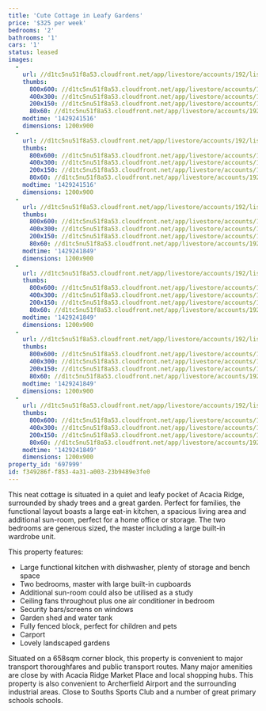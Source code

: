 ```yaml
---
title: 'Cute Cottage in Leafy Gardens'
price: '$325 per week'
bedrooms: '2'
bathrooms: '1'
cars: '1'
status: leased
images:
  -
    url: //d1tc5nu51f8a53.cloudfront.net/app/livestore/accounts/192/listings/793768/images/1-8046891042-2015021_7458618982_20160506091559.jpg
    thumbs:
      800x600: //d1tc5nu51f8a53.cloudfront.net/app/livestore/accounts/192/listings/793768/images/1-8046891042-2015021_7458618982_20160506091559_800x600.jpg
      400x300: //d1tc5nu51f8a53.cloudfront.net/app/livestore/accounts/192/listings/793768/images/1-8046891042-2015021_7458618982_20160506091559_400x300.jpg
      200x150: //d1tc5nu51f8a53.cloudfront.net/app/livestore/accounts/192/listings/793768/images/1-8046891042-2015021_7458618982_20160506091559_200x150.jpg
      80x60: //d1tc5nu51f8a53.cloudfront.net/app/livestore/accounts/192/listings/793768/images/1-8046891042-2015021_7458618982_20160506091559_80x60.jpg
    modtime: '1429241516'
    dimensions: 1200x900
  -
    url: //d1tc5nu51f8a53.cloudfront.net/app/livestore/accounts/192/listings/793768/images/5-1180366203-2015021_6119353874_20160506091559.jpg
    thumbs:
      800x600: //d1tc5nu51f8a53.cloudfront.net/app/livestore/accounts/192/listings/793768/images/5-1180366203-2015021_6119353874_20160506091559_800x600.jpg
      400x300: //d1tc5nu51f8a53.cloudfront.net/app/livestore/accounts/192/listings/793768/images/5-1180366203-2015021_6119353874_20160506091559_400x300.jpg
      200x150: //d1tc5nu51f8a53.cloudfront.net/app/livestore/accounts/192/listings/793768/images/5-1180366203-2015021_6119353874_20160506091559_200x150.jpg
      80x60: //d1tc5nu51f8a53.cloudfront.net/app/livestore/accounts/192/listings/793768/images/5-1180366203-2015021_6119353874_20160506091559_80x60.jpg
    modtime: '1429241516'
    dimensions: 1200x900
  -
    url: //d1tc5nu51f8a53.cloudfront.net/app/livestore/accounts/192/listings/793768/images/3-751634761-20150218_2760767913_20160506091600.jpg
    thumbs:
      800x600: //d1tc5nu51f8a53.cloudfront.net/app/livestore/accounts/192/listings/793768/images/3-751634761-20150218_2760767913_20160506091600_800x600.jpg
      400x300: //d1tc5nu51f8a53.cloudfront.net/app/livestore/accounts/192/listings/793768/images/3-751634761-20150218_2760767913_20160506091600_400x300.jpg
      200x150: //d1tc5nu51f8a53.cloudfront.net/app/livestore/accounts/192/listings/793768/images/3-751634761-20150218_2760767913_20160506091600_200x150.jpg
      80x60: //d1tc5nu51f8a53.cloudfront.net/app/livestore/accounts/192/listings/793768/images/3-751634761-20150218_2760767913_20160506091600_80x60.jpg
    modtime: '1429241849'
    dimensions: 1200x900
  -
    url: //d1tc5nu51f8a53.cloudfront.net/app/livestore/accounts/192/listings/793768/images/2-3291098177-2015021_7695093584_20160506091600.jpg
    thumbs:
      800x600: //d1tc5nu51f8a53.cloudfront.net/app/livestore/accounts/192/listings/793768/images/2-3291098177-2015021_7695093584_20160506091600_800x600.jpg
      400x300: //d1tc5nu51f8a53.cloudfront.net/app/livestore/accounts/192/listings/793768/images/2-3291098177-2015021_7695093584_20160506091600_400x300.jpg
      200x150: //d1tc5nu51f8a53.cloudfront.net/app/livestore/accounts/192/listings/793768/images/2-3291098177-2015021_7695093584_20160506091600_200x150.jpg
      80x60: //d1tc5nu51f8a53.cloudfront.net/app/livestore/accounts/192/listings/793768/images/2-3291098177-2015021_7695093584_20160506091600_80x60.jpg
    modtime: '1429241849'
    dimensions: 1200x900
  -
    url: //d1tc5nu51f8a53.cloudfront.net/app/livestore/accounts/192/listings/793768/images/4-4338738182-2015021_4440686195_20160506091601.jpg
    thumbs:
      800x600: //d1tc5nu51f8a53.cloudfront.net/app/livestore/accounts/192/listings/793768/images/4-4338738182-2015021_4440686195_20160506091601_800x600.jpg
      400x300: //d1tc5nu51f8a53.cloudfront.net/app/livestore/accounts/192/listings/793768/images/4-4338738182-2015021_4440686195_20160506091601_400x300.jpg
      200x150: //d1tc5nu51f8a53.cloudfront.net/app/livestore/accounts/192/listings/793768/images/4-4338738182-2015021_4440686195_20160506091601_200x150.jpg
      80x60: //d1tc5nu51f8a53.cloudfront.net/app/livestore/accounts/192/listings/793768/images/4-4338738182-2015021_4440686195_20160506091601_80x60.jpg
    modtime: '1429241849'
    dimensions: 1200x900
  -
    url: //d1tc5nu51f8a53.cloudfront.net/app/livestore/accounts/192/listings/793768/images/6-575667196-20150218_7359414585_20160506091601.jpg
    thumbs:
      800x600: //d1tc5nu51f8a53.cloudfront.net/app/livestore/accounts/192/listings/793768/images/6-575667196-20150218_7359414585_20160506091601_800x600.jpg
      400x300: //d1tc5nu51f8a53.cloudfront.net/app/livestore/accounts/192/listings/793768/images/6-575667196-20150218_7359414585_20160506091601_400x300.jpg
      200x150: //d1tc5nu51f8a53.cloudfront.net/app/livestore/accounts/192/listings/793768/images/6-575667196-20150218_7359414585_20160506091601_200x150.jpg
      80x60: //d1tc5nu51f8a53.cloudfront.net/app/livestore/accounts/192/listings/793768/images/6-575667196-20150218_7359414585_20160506091601_80x60.jpg
    modtime: '1429241849'
    dimensions: 1200x900
property_id: '697999'
id: f349286f-f853-4a31-a003-23b9489e3fe0
---
```

This neat cottage is situated in a quiet and leafy pocket of Acacia Ridge, surrounded by shady trees and a great garden. Perfect for families, the functional layout boasts a large eat-in kitchen, a spacious living area and additional sun-room, perfect for a home office or storage. The two bedrooms are generous sized, the master including a large built-in wardrobe unit. 

This property features:

*  Large functional kitchen with dishwasher, plenty of storage and bench space
*  Two bedrooms, master with large built-in cupboards
*  Additional sun-room could also be utilised as a study
*  Ceiling fans throughout plus one air conditioner in bedroom
*  Security bars/screens on windows 
*  Garden shed and water tank
*  Fully fenced block, perfect for children and pets
*  Carport
*  Lovely landscaped gardens

Situated on a 658sqm corner block, this property is convenient to major transport thoroughfares and public transport routes. Many major amenities are close by with Acacia Ridge Market Place and local shopping hubs. This property is also convenient to Archerfield Airport and the surrounding industrial areas. Close to Souths Sports Club and a number of great primary schools schools.